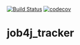 [![Build Status](https://travis-ci.com/BlinkovMark/job4j_tracker.svg?branch=master)](https://travis-ci.com/BlinkovMark/job4j_tracker)
[![codecov](https://codecov.io/gh/BlinkovMark/job4j_tracker/branch/master/graph/badge.svg)](https://codecov.io/gh/BlinkovMark/job4j_tracker)

# job4j_tracker